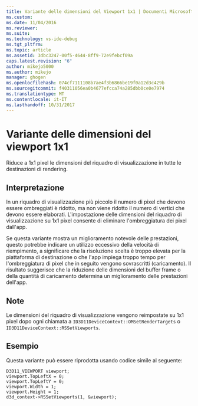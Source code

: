 ```yaml
---
title: Variante delle dimensioni del Viewport 1x1 | Documenti Microsoft
ms.custom: 
ms.date: 11/04/2016
ms.reviewer: 
ms.suite: 
ms.technology: vs-ide-debug
ms.tgt_pltfrm: 
ms.topic: article
ms.assetid: 3dbc3247-00f5-4644-8ff9-72e9febcf09a
caps.latest.revision: "6"
author: mikejo5000
ms.author: mikejo
manager: ghogen
ms.openlocfilehash: 074cf7111108b7ae4f3b6866be19f0a12d3c429b
ms.sourcegitcommit: f40311056ea0b4677efcca74a285dbb0ce0e7974
ms.translationtype: MT
ms.contentlocale: it-IT
ms.lasthandoff: 10/31/2017
---
```

# <a name="1x1-viewport-size-variant"></a>Variante delle dimensioni del viewport 1x1
Riduce a 1x1 pixel le dimensioni del riquadro di visualizzazione in tutte le destinazioni di rendering.  
  
## <a name="interpretation"></a>Interpretazione  
 In un riquadro di visualizzazione più piccolo il numero di pixel che devono essere ombreggiati è ridotto, ma non viene ridotto il numero di vertici che devono essere elaborati. L'impostazione delle dimensioni del riquadro di visualizzazione su 1x1 pixel consente di eliminare l'ombreggiatura dei pixel dall'app.  
  
 Se questa variante mostra un miglioramento notevole delle prestazioni, questo potrebbe indicare un utilizzo eccessivo della velocità di riempimento, a significare che la risoluzione scelta è troppo elevata per la piattaforma di destinazione o che l'app impiega troppo tempo per l'ombreggiatura di pixel che in seguito vengono sovrascritti (caricamento). Il risultato suggerisce che la riduzione delle dimensioni del buffer frame o della quantità di caricamento determina un miglioramento delle prestazioni dell'app.  
  
## <a name="remarks"></a>Note  
 Le dimensioni del riquadro di visualizzazione vengono reimpostate su 1x1 pixel dopo ogni chiamata a `ID3D11DeviceContext::OMSetRenderTargets` o `ID3D11DeviceContext::RSSetViewports`.  
  
## <a name="example"></a>Esempio  
 Questa variante può essere riprodotta usando codice simile al seguente:  
  
```  
D3D11_VIEWPORT viewport;  
viewport.TopLeftX = 0;  
viewport.TopLeftY = 0;  
viewport.Width = 1;  
viewport.Height = 1;  
d3d_context->RSSetViewports(1, &viewport);  
```
